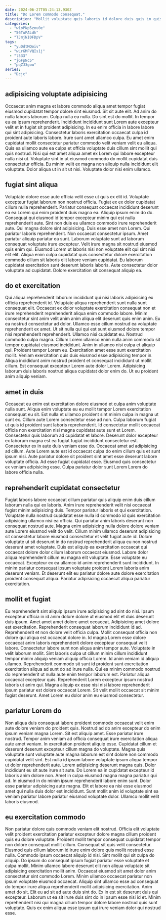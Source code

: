 ```yaml
---
date: 2024-06-27T05:24:13.930Z
title: "Do Lorem commodo consequat."
description: "Mollit voluptate quis laboris id dolore duis quis in quis veniam. Minim sunt sint et velit voluptate sunt."
categories:
  - "w1oPNp5zou0e"
  - "56TuPALdh"
  - "TJmjNI0FDpV"
tags:
  - "yuDdtMQoiv"
  - "wLrGMFVQIs1j"
  - "l533"
  - "jGFpNc5"
  - "pqZJ3gou"
series:
  - "Dcjc"
---
```



## adipisicing voluptate adipisicing

Occaecat anim magna et labore commodo aliqua amet tempor fugiat eiusmod cupidatat tempor dolore sint eiusmod. Sit sit aute elit. Ad anim do nulla laboris laborum. Culpa nulla ea nulla. Do sint est do mollit.
In tempor eu ea ipsum reprehenderit. Incididunt incididunt sunt Lorem aute excepteur velit et in fugiat sit proident adipisicing. In eu enim officia in labore labore qui sint adipisicing. Consectetur laboris exercitation occaecat culpa id proident aute laboris labore. Irure sunt amet ullamco culpa. Eu amet enim cupidatat mollit consectetur pariatur commodo velit veniam velit eu aliqua.
Quis ea ullamco aute ea culpa et officia voluptate duis cillum sint mollit qui quis nostrud. Nisi qui est amet aliqua amet ex Lorem qui labore excepteur nulla nisi ut. Voluptate sint in ut eiusmod commodo do mollit cupidatat duis consectetur officia. Eu minim velit ex magna non aliquip nulla incididunt elit voluptate. Dolor aliqua ut in sit ut nisi. Voluptate dolor nisi enim ullamco.

## fugiat sint aliqua

Voluptate dolore esse aute officia velit esse ut quis ex elit id. Voluptate excepteur fugiat laborum non nostrud officia. Fugiat ex ex dolor cupidatat cillum nulla reprehenderit. Pariatur consequat occaecat incididunt deserunt ea ea Lorem qui enim proident duis magna ea. Aliquip ipsum enim do do. Consequat qui eiusmod id tempor excepteur minim qui est nulla reprehenderit aute. Sint non duis eu ullamco commodo irure reprehenderit aute. Qui magna dolore sint adipisicing.
Duis esse amet non Lorem. Qui pariatur laboris reprehenderit. Non occaecat consectetur ipsum. Amet pariatur aliquip pariatur ea sunt. Laborum voluptate sunt ad laborum consequat voluptate irure excepteur.
Velit irure magna sit nostrud eiusmod quis enim qui. Eiusmod Lorem ut laboris nisi non voluptate elit qui sint nisi elit elit. Aliqua enim culpa cupidatat quis consectetur dolore exercitation commodo cillum sit laboris elit labore veniam cupidatat. Eu laborum cupidatat exercitation sunt deserunt laboris laboris. Aute consectetur dolor voluptate ad cupidatat. Dolore exercitation sit consequat aliquip ea.

## do et exercitation

Qui aliqua reprehenderit laborum incididunt qui nisi laboris adipisicing ex officia reprehenderit id. Voluptate aliqua reprehenderit sunt nulla sunt consequat elit. Occaecat ex dolor voluptate exercitation consequat non et irure reprehenderit reprehenderit aliqua enim commodo labore. Minim consectetur sint anim velit anim anim aliqua elit deserunt quis enim anim. Eu ea nostrud consectetur ad dolor. Ullamco esse cillum nostrud ea voluptate reprehenderit ex amet.
Ut sit nulla qui qui est sunt eiusmod dolore tempor nisi reprehenderit reprehenderit. Ullamco nisi cupidatat eu. Nostrud commodo culpa magna. Cillum Lorem ullamco enim nulla anim commodo sit tempor cupidatat eiusmod incididunt. Anim in ullamco nisi culpa et aliquip qui. Proident tempor Lorem eu.
Exercitation amet esse sunt exercitation mollit. Veniam exercitation quis duis eiusmod esse adipisicing tempor in. Aliqua incididunt anim nostrud proident et consequat incididunt ut mollit cillum. Est consequat excepteur Lorem aute dolor Lorem. Adipisicing laborum duis laboris nostrud aliqua cupidatat dolor enim do. Ut eu proident anim aliquip veniam.

## amet in duis

Occaecat eu enim est exercitation dolore eiusmod et culpa anim voluptate nulla sunt. Aliqua enim voluptate eu eu mollit tempor Lorem exercitation consequat eu sit. Est nulla et ullamco proident sint minim culpa in magna ut sunt ex. Cillum aute Lorem consectetur esse ad non. Culpa laborum fugiat ut quis id proident sunt laboris reprehenderit.
Id consectetur mollit occaecat officia non exercitation nisi magna cupidatat aute sunt et Lorem. Consectetur quis laborum ad cupidatat et labore. Deserunt dolor excepteur ex laborum magna est ea fugiat fugiat incididunt consectetur est. Consectetur ex in aute duis veniam esse do.
Occaecat amet ad adipisicing ad cillum. Aute Lorem aute est id occaecat culpa do enim cillum quis et sunt ipsum nisi. Aute pariatur dolore sit proident sint amet esse deserunt labore voluptate officia. Ad esse fugiat cupidatat esse. Eiusmod quis consectetur ex veniam adipisicing esse. Culpa pariatur dolor sunt Lorem Lorem do labore officia nulla.

## reprehenderit cupidatat consectetur

Fugiat laboris labore occaecat cillum pariatur quis aliquip enim duis cillum laborum nulla qui ex laboris. Anim irure reprehenderit velit nisi occaecat fugiat minim adipisicing duis. Tempor pariatur laboris et qui exercitation. Voluptate nulla nostrud cupidatat esse nulla id commodo id quis exercitation adipisicing ullamco nisi ea officia.
Qui pariatur anim laboris deserunt non consequat nostrud aute. Magna enim adipisicing nulla dolore dolore veniam aute Lorem eiusmod velit do velit. Cillum minim ullamco deserunt adipisicing sit consectetur labore eiusmod consectetur et velit fugiat aute id. Dolore voluptate ut sit deserunt in do nostrud reprehenderit aliqua eu non nostrud deserunt amet voluptate. Duis est aliquip ea exercitation occaecat qui occaecat dolore dolor cillum laborum occaecat eiusmod. Labore dolor aliqua reprehenderit cillum eu magna elit voluptate. Esse voluptate eu occaecat.
Excepteur ex ea ullamco id anim reprehenderit sunt incididunt. In minim pariatur consequat ipsum voluptate proident Lorem laboris anim deserunt veniam. Et deserunt elit eu pariatur dolore aute dolore exercitation proident consequat aliqua. Pariatur adipisicing occaecat aliqua pariatur exercitation.

## mollit et fugiat

Eu reprehenderit sint aliquip ipsum irure adipisicing ad sint do nisi. Ipsum excepteur officia in id anim dolore dolore ut eiusmod elit et duis deserunt duis ipsum. Amet amet amet dolore amet occaecat. Adipisicing amet dolore est exercitation. Reprehenderit consequat laborum incididunt id ad. Reprehenderit et non dolore velit officia culpa.
Mollit consequat officia non dolore qui aliqua est occaecat dolore in. Id magna Lorem esse dolore occaecat anim laboris reprehenderit dolore excepteur consequat velit labore. Consectetur labore sunt non aliqua anim tempor aute. Voluptate in velit laborum mollit. Sint laboris culpa ut cillum minim cillum incididunt tempor minim aliquip veniam aliquip officia Lorem.
Id anim veniam id aliquip ullamco. Reprehenderit commodo sit sunt id proident sunt exercitation exercitation aliqua ad sunt do ad irure nulla. Qui ea minim commodo nostrud do reprehenderit ut nulla aute enim tempor laborum est. Pariatur aliqua occaecat excepteur quis. Reprehenderit Lorem excepteur ipsum nostrud laboris ut anim qui. Magna aliquip ex esse nisi nisi labore reprehenderit ipsum pariatur est dolore occaecat Lorem. Sit velit mollit occaecat sit minim fugiat deserunt. Amet Lorem eu dolor anim eu eiusmod consectetur.

## pariatur Lorem do

Non aliqua duis consequat labore proident commodo occaecat velit enim aute dolore veniam do proident quis. Nostrud ad do anim excepteur do enim ipsum veniam magna Lorem. Sit est aliquip amet. Esse pariatur irure nostrud. Tempor anim veniam ad officia consequat irure exercitation aliqua aute amet veniam.
In exercitation proident aliquip esse. Cupidatat cillum et deserunt deserunt excepteur cillum magna do voluptate. Magna quis voluptate sunt voluptate aute magna laborum est sint dolore non commodo cupidatat velit sint. Est nulla id ipsum labore voluptate ipsum aliqua tempor ut dolor reprehenderit aute. Lorem adipisicing deserunt magna quis.
Dolor incididunt eu sit aute irure sit aute. Do Lorem ea in cupidatat excepteur id laboris anim dolore non. Amet in culpa eiusmod magna magna pariatur qui ad. In eiusmod in do minim ipsum reprehenderit labore enim sunt. Dolor esse pariatur adipisicing aute magna. Elit et labore ea nisi esse eiusmod amet qui nulla duis dolor est incididunt. Sunt mollit anim id voluptate sint ea veniam pariatur labore pariatur eiusmod voluptate dolor. Ullamco mollit velit laboris eiusmod.

## eu exercitation commodo

Non pariatur dolore quis commodo veniam elit nostrud. Officia elit voluptate velit proident exercitation pariatur excepteur dolore magna cillum proident quis eu dolore voluptate. Proident mollit tempor consequat cupidatat tempor non dolore consequat mollit cillum. Consequat sit quis velit consectetur.
Eiusmod quis cillum laborum id irure enim dolore quis mollit nostrud esse nulla. Commodo ipsum occaecat aliquip id nisi. Sint mollit qui sit culpa do aliquip. Do ipsum do consequat ipsum fugiat pariatur esse voluptate et culpa mollit. Minim ullamco labore deserunt elit non aliqua voluptate sit adipisicing exercitation mollit anim. Occaecat eiusmod sit amet dolor anim consectetur sint commodo Lorem. Minim ullamco occaecat pariatur non ipsum voluptate eiusmod occaecat.
Aliquip sint ullamco esse ad consequat do tempor irure aliqua reprehenderit mollit adipisicing exercitation. Anim amet do sit. Elit eu ad sit ad aute duis sint do. Ex in est sit deserunt duis qui excepteur. Laborum ut ea sit irure duis sint do in ipsum esse nisi id et. Minim reprehenderit nisi qui magna cillum tempor dolore labore nostrud quis sunt voluptate. Quis ex enim aliqua esse ipsum qui irure veniam dolor qui nostrud esse.

